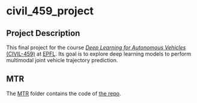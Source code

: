 # civil_459_project

## Project Description

This final project for the course [*Deep Learning for Autonomous Vehicles* (CIVIL-459)](https://edu.epfl.ch/coursebook/en/deep-learning-for-autonomous-vehicles-CIVIL-459) 
at [EPFL](https://www.epfl.ch/en/).
Its goal is to explore deep learning models to perform multimodal joint vehicle trajectory 
prediction.

## MTR 

The [MTR](MTR) folder contains the code of [the repo](https://github.com/sshaoshuai/MTR).